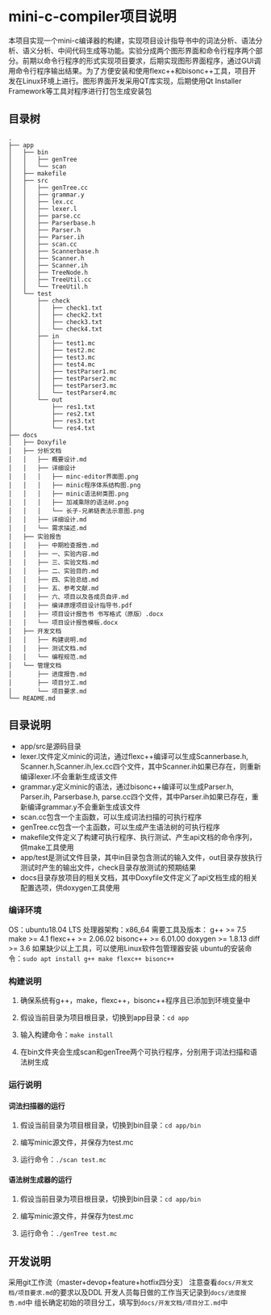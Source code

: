 # mini-c-compiler项目说明
本项目实现一个mini-c编译器的构建，实现项目设计指导书中的词法分析、语法分析、语义分析、中间代码生成等功能。实验分成两个图形界面和命令行程序两个部分。前期以命令行程序的形式实现项目要求，后期实现图形界面程序，通过GUI调用命令行程序输出结果。为了方便安装和使用flexc++和bisonc++工具，项目开发在Linux环境上进行。图形界面开发采用QT库实现，后期使用Qt Installer Framework等工具对程序进行打包生成安装包

## 目录树
```
.
├── app
│   ├── bin
│   │   ├── genTree
│   │   └── scan
│   ├── makefile
│   ├── src
│   │   ├── genTree.cc
│   │   ├── grammar.y
│   │   ├── lex.cc
│   │   ├── lexer.l
│   │   ├── parse.cc
│   │   ├── Parserbase.h
│   │   ├── Parser.h
│   │   ├── Parser.ih
│   │   ├── scan.cc
│   │   ├── Scannerbase.h
│   │   ├── Scanner.h
│   │   ├── Scanner.ih
│   │   ├── TreeNode.h
│   │   ├── TreeUtil.cc
│   │   └── TreeUtil.h
│   └── test
│       ├── check
│       │   ├── check1.txt
│       │   ├── check2.txt
│       │   ├── check3.txt
│       │   └── check4.txt
│       ├── in
│       │   ├── test1.mc
│       │   ├── test2.mc
│       │   ├── test3.mc
│       │   ├── test4.mc
│       │   ├── testParser1.mc
│       │   ├── testParser2.mc
│       │   ├── testParser3.mc
│       │   └── testParser4.mc
│       └── out
│           ├── res1.txt
│           ├── res2.txt
│           ├── res3.txt
│           └── res4.txt
├── docs
│   ├── Doxyfile
│   ├── 分析文档
│   │   ├── 概要设计.md
│   │   ├── 详细设计
│   │   │   ├── minc-editor界面图.png
│   │   │   ├── minic程序体系结构图.png
│   │   │   ├── minic语法树类图.png
│   │   │   ├── 加减乘除的语法树.png
│   │   │   └── 长子-兄弟链表法示意图.png
│   │   ├── 详细设计.md
│   │   └── 需求描述.md
│   ├── 实验报告
│   │   ├── 中期检查报告.md
│   │   ├── 一、实验内容.md
│   │   ├── 三、实验文档.md
│   │   ├── 二、实验目的.md
│   │   ├── 四、实验总结.md
│   │   ├── 五、参考文献.md
│   │   ├── 六、项目以及各成员自评.md
│   │   ├── 编译原理项目设计指导书.pdf
│   │   ├── 项目设计报告书 书写格式（原版）.docx
│   │   └── 项目设计报告模板.docx
│   ├── 开发文档
│   │   ├── 构建说明.md
│   │   ├── 测试文档.md
│   │   └── 编程规范.md
│   └── 管理文档
│       ├── 进度报告.md
│       ├── 项目分工.md
│       └── 项目要求.md
└── README.md
```
## 目录说明
- app/src是源码目录
- lexer.l文件定义minic的词法，通过flexc++编译可以生成Scannerbase.h, Scanner.h,Scanner.ih,lex.cc四个文件，其中Scanner.ih如果已存在，则重新编译lexer.l不会重新生成该文件
- grammar.y定义minic的语法，通过bisonc++编译可以生成Parser.h, Parser.ih, Parserbase.h, parse.cc四个文件，其中Parser.ih如果已存在，重新编译grammar.y不会重新生成该文件
- scan.cc包含一个主函数，可以生成词法扫描的可执行程序
- genTree.cc包含一个主函数，可以生成产生语法树的可执行程序
- makefile文件定义了构建可执行程序、执行测试、产生api文档的命令序列，供make工具使用
- app/test是测试文件目录，其中in目录包含测试的输入文件，out目录存放执行测试时产生的输出文件，check目录存放测试的预期结果
- docs目录存放项目的相关文档，其中Doxyfile文件定义了api文档生成的相关配置选项，供doxygen工具使用

### 编译环境
OS：ubuntu18.04 LTS
处理器架构：x86_64
需要工具及版本：
g++ >= 7.5
make >= 4.1
flexc++ >= 2.06.02
bisonc++ >= 6.01.00
doxygen >= 1.8.13
diff >= 3.6
如果缺少以上工具，可以使用Linux软件包管理器安装
ubuntu的安装命令：`sudo apt install g++ make flexc++ bisonc++`

### 构建说明
1. 确保系统有g++，make，flexc++，bisonc++程序且已添加到环境变量中

2. 假设当前目录为项目根目录，切换到app目录：`cd app`

3. 输入构建命令：`make install`

4. 在bin文件夹会生成scan和genTree两个可执行程序，分别用于词法扫描和语法树生成

   
### 运行说明

#### 词法扫描器的运行

1. 假设当前目录为项目根目录，切换到bin目录：`cd app/bin`

2. 编写minic源文件，并保存为test.mc

3. 运行命令：`./scan test.mc`

#### 语法树生成器的运行

1. 假设当前目录为项目根目录，切换到bin目录：`cd app/bin`

2. 编写minic源文件，并保存为test.mc

3. 运行命令：`./genTree test.mc`


## 开发说明
采用git工作流（master+devop+feature+hotfix四分支）
注意查看`docs/开发文档/项目要求.md`的要求以及DDL
开发人员每日做的工作当天记录到`docs/进度报告.md`中
组长确定初始的项目分工，填写到`docs/开发文档/项目分工.md`中

